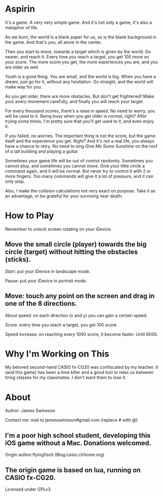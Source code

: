 Aspirin
=======

It's a game. A very very simple game. And it's not only a game, it's also a metaphor of life.

As we born, the world is a blank paper for us, so is the blank background in the game. And that's you, all alone in the center.

Then you start to move, towards a target which is given by the world. Go nearer, and reach it. Every time you reach a target, you get 100 more on your score. The more score you get, the more experiences you are, and you are older as well.

Youth is a good thing. You are small, and the world is big. When you have a dream, just go for it, without any hesitation. Go straight, and the world will make way for you.

As you get older, there are more obstacles. But don't get frightened! Make your every movement carefully, and finally you will reach your target.

For every thousand scores, there's a raise in speed. No need to worry, you will be used to it. Being busy when you get older is normal, right? After trying some times, I'm pretty sure that you'll get used to it, and even enjoy it.

If you failed, no worries. The important thing is not the score, but the game itself and the experience you get. Right? And it's not a real life, you always have a chance to retry. No need to sing <i>Give Me Some Sunshine</i> on the roof of a tall building and playing a guitar.

Sometimes your game life will be out of control randomly. Sometimes you cannot stop, and sometimes you cannot move. Give your little circle a command again, and it will be normal. But never try to control it with 2 or more fingers. Too many commands will give it a lot of pressure, and it can only stop.

Also, I make the collision calculations not very exact on purpose. Take it as an advantage, or be grateful for your surviving near death.

How to Play
=======
Remember to unlock screen rotating on your iDevice.

Move the small circle (player) towards the big circle (target) without hitting the obstacles (sticks). 
----------
Start: put your iDevice in landscape mode.

Pause: put your iDevice in portrait mode.

Move: touch any point on the screen and drag in one of the 8 directions.
-----------
About speed: on each direction (x and y) you can gain a certain speed. 

Score: every time you reach a target, you get 100 score.

Speed increase: on reaching every 1000 score, it become faster. Until 6000.


Why I'm Working on This
======
My beloved second-hand CASIO fx-CG20 was confiscated by my teacher. It (and this game) has been a time killer and a good tool to relax us between tiring classes for my classmates. I don't want them to lose it.

About
======
Author: James Swineson

Contact me: mail to jamesswineson#gmail.com (replace # with @)

I'm a poor high school student, developing this iOS game without a Mac. Donations welcomed.
--------
Origin author:flyingfisch (Blog:casio.clrhome.org)

The origin game is based on lua, running on CASIO fx-CG20.
---------
Licensed under GPLv3.
